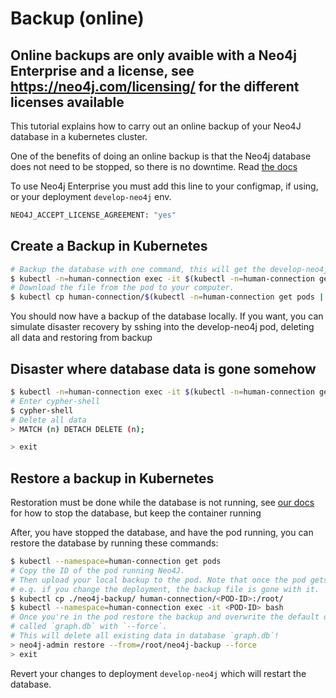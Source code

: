 # Backup (online)

## Online backups are only avaible with a Neo4j Enterprise and a license, see https://neo4j.com/licensing/ for the different licenses available

This tutorial explains how to carry out an online backup of your Neo4J
database in a kubernetes cluster.

One of the benefits of doing an online backup is that the Neo4j database does not need to be stopped, so there is no downtime. Read [the docs](https://neo4j.com/docs/operations-manual/current/backup/performing/)

To use Neo4j Enterprise you must add this line to your configmap, if using, or your deployment `develop-neo4j` env.

```sh
NEO4J_ACCEPT_LICENSE_AGREEMENT: "yes"
```

## Create a Backup in Kubernetes

```sh
# Backup the database with one command, this will get the develop-neo4j pod, ssh into it, and run the backup command
$ kubectl -n=human-connection exec -it $(kubectl -n=human-connection get pods | grep develop-neo4j | awk '{ print $1 }') -- neo4j-admin backup --backup-dir=/var/lib/neo4j --name=neo4j-backup
# Download the file from the pod to your computer.
$ kubectl cp human-connection/$(kubectl -n=human-connection get pods | grep develop-neo4j | awk '{ print $1 }'):/var/lib/neo4j/neo4j-backup ./neo4j-backup/
```

You should now have a backup of the database locally. If you want, you can simulate disaster recovery by sshing into the develop-neo4j pod, deleting all data and restoring from backup

## Disaster where database data is gone somehow

```sh
$ kubectl -n=human-connection exec -it $(kubectl -n=human-connection get pods | grep develop-neo4j |awk '{ print $1 }') bash
# Enter cypher-shell
$ cypher-shell
# Delete all data
> MATCH (n) DETACH DELETE (n);

> exit
```

## Restore a backup in Kubernetes 

Restoration must be done while the database is not running, see [our docs](https://docs.human-connection.org/human-connection/deployment/volumes/neo4j-offline-backup#stop-and-restart-neo-4-j-database-in-kubernetes) for how to stop the database, but keep the container running

After, you have stopped the database, and have the pod running, you can restore the database by running these commands:

```sh
$ kubectl --namespace=human-connection get pods
# Copy the ID of the pod running Neo4J.
# Then upload your local backup to the pod. Note that once the pod gets deleted
# e.g. if you change the deployment, the backup file is gone with it.
$ kubectl cp ./neo4j-backup/ human-connection/<POD-ID>:/root/
$ kubectl --namespace=human-connection exec -it <POD-ID> bash
# Once you're in the pod restore the backup and overwrite the default database
# called `graph.db` with `--force`.
# This will delete all existing data in database `graph.db`!
> neo4j-admin restore --from=/root/neo4j-backup --force
> exit
```

Revert your changes to deployment `develop-neo4j` which will restart the database.